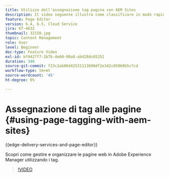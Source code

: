```yaml
---
title: Utilizzo dell’assegnazione tag pagina con AEM Sites
description: Il video seguente illustra come classificare in modo rapido e semplice il contenuto di un sito web in Adobe Experience Manager utilizzando i tag pagina.
feature: Page Editor
version: 6.4, 6.5, Cloud Service
jira: KT-4632
thumbnail: 32150.jpg
topic: Content Management
role: User
level: Beginner
doc-type: Feature Video
exl-id: bf4427f7-1b7b-4e60-90a8-ab428dc65251
duration: 346
source-git-commit: f23c2ab86d42531113690df2e342c65060b5c7cd
workflow-type: tm+mt
source-wordcount: '45'
ht-degree: 0%

---
```


# Assegnazione di tag alle pagine {#using-page-tagging-with-aem-sites}

{{edge-delivery-services-and-page-editor}}

Scopri come gestire e organizzare le pagine web in Adobe Experience Manager utilizzando i tag.

>[!VIDEO](https://video.tv.adobe.com/v/32150?quality=12&learn=on)
